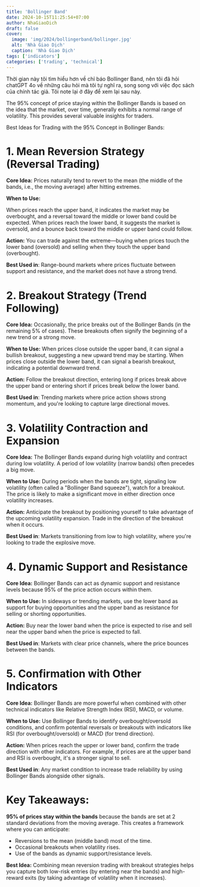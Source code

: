 ```yaml
---
title: 'Bollinger Band'
date: 2024-10-15T11:25:54+07:00
author: NhaGiaoDich
draft: false
cover:
  image: 'img/2024/bollingerband/bollinger.jpg'
  alt: 'Nhà Giao Dịch'
  caption: 'Nhà Giao Dịch'
tags: ['indicators']
categories: ['trading', 'technical']
---
```


Thời gian này tôi tìm hiểu hơn về chỉ báo Bollinger Band, nên tôi đã hỏi chatGPT 4o về những câu hỏi mà tôi tự nghĩ ra, song song với việc đọc sách của chính tác giả. Tôi note lại ở đây để xem lại sau này.

The 95% concept of price staying within the Bollinger Bands is based on the idea that the market, over time, generally exhibits a normal range of volatility. This provides several valuable insights for traders.

Best Ideas for Trading with the 95% Concept in Bollinger Bands:

# 1. Mean Reversion Strategy (Reversal Trading)

**Core Idea:** Prices naturally tend to revert to the mean (the middle of the bands, i.e., the moving average) after hitting extremes.

**When to Use:**

When prices reach the upper band, it indicates the market may be overbought, and a reversal toward the middle or lower band could be expected.
When prices reach the lower band, it suggests the market is oversold, and a bounce back toward the middle or upper band could follow.

**Action:** You can trade against the extreme—buying when prices touch the lower band (oversold) and selling when they touch the upper band (overbought).

**Best Used in**: Range-bound markets where prices fluctuate between support and resistance, and the market does not have a strong trend.

# 2. Breakout Strategy (Trend Following)

**Core Idea:** Occasionally, the price breaks out of the Bollinger Bands (in the remaining 5% of cases). These breakouts often signify the beginning of a new trend or a strong move.

**When to Use:**
When prices close outside the upper band, it can signal a bullish breakout, suggesting a new upward trend may be starting.
When prices close outside the lower band, it can signal a bearish breakout, indicating a potential downward trend.

**Action:** Follow the breakout direction, entering long if prices break above the upper band or entering short if prices break below the lower band.

**Best Used in**: Trending markets where price action shows strong momentum, and you're looking to capture large directional moves.

# 3. Volatility Contraction and Expansion

**Core Idea:** The Bollinger Bands expand during high volatility and contract during low volatility. A period of low volatility (narrow bands) often precedes a big move.

**When to Use:**
During periods when the bands are tight, signaling low volatility (often called a "Bollinger Band squeeze"), watch for a breakout. The price is likely to make a significant move in either direction once volatility increases.

**Action:** Anticipate the breakout by positioning yourself to take advantage of the upcoming volatility expansion. Trade in the direction of the breakout when it occurs.

**Best Used in**: Markets transitioning from low to high volatility, where you're looking to trade the explosive move.

# 4. Dynamic Support and Resistance

**Core Idea:** Bollinger Bands can act as dynamic support and resistance levels because 95% of the price action occurs within them.

**When to Use:**
In sideways or trending markets, use the lower band as support for buying opportunities and the upper band as resistance for selling or shorting opportunities.

**Action:** Buy near the lower band when the price is expected to rise and sell near the upper band when the price is expected to fall.

**Best Used in**: Markets with clear price channels, where the price bounces between the bands.

# 5. Confirmation with Other Indicators

**Core Idea:** Bollinger Bands are more powerful when combined with other technical indicators like Relative Strength Index (RSI), MACD, or volume.

**When to Use:**
Use Bollinger Bands to identify overbought/oversold conditions, and confirm potential reversals or breakouts with indicators like RSI (for overbought/oversold) or MACD (for trend direction).

**Action:** When prices reach the upper or lower band, confirm the trade direction with other indicators. For example, if prices are at the upper band and RSI is overbought, it's a stronger signal to sell.

**Best Used in**: Any market condition to increase trade reliability by using Bollinger Bands alongside other signals.

# Key Takeaways:

**95% of prices stay within the bands** because the bands are set at 2 standard deviations from the moving average. This creates a framework where you can anticipate:

- Reversions to the mean (middle band) most of the time.
- Occasional breakouts when volatility rises.
- Use of the bands as dynamic support/resistance levels.

**Best Idea:** Combining mean reversion trading with breakout strategies helps you capture both low-risk entries (by entering near the bands) and high-reward exits (by taking advantage of volatility when it increases).
